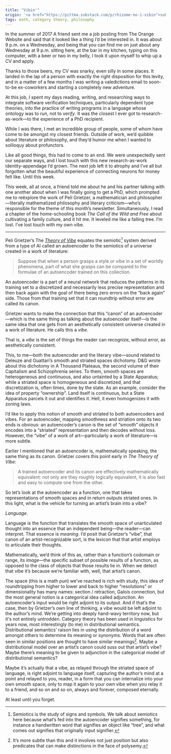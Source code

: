 ```yaml
---
title: "Vibin'"
origin: '<a href="https://pittma.substack.com/p/rhizome-no-i-vibin">substack</a>'
tags: math, category theory, philosophy
---
```


In the summer of 2017 A friend sent me a job posting from The Orange
Website and said that it looked like a thing I’d be interested in. It
was about 9 p.m. on a Wednesday, and being that you can find me on
just about any Wednesday at 9 p.m. sitting here, at the bar in my
kitchen, typing on this computer, with a beer or two in my belly, I
took it upon myself to whip up a CV and apply.

Thanks to those beers, my CV was snarky, even silly in some places. It
landed in the lap of a person with exactly the right disposition for
this levity, and in a matter of a few months I was writing a
valedictions email to soon-to-be ex-coworkers and starting a
completely new adventure.

At this job, I spent my days reading, writing, and researching ways to
integrate software verification techniques, particularly dependent
type theories, into the practice of writing programs in a language
whose ontology was to _run_, not to _verify_. It was the closest I
ever got to research-as-work—to the experience of a PhD recipient.

While I was there, I met an incredible group of people, some of whom
have come to be amongst my closest friends. Outside of work, we’d
quibble about literature or philosophy, and they’d humor me when I
wanted to soliloquy about profunctors.

Like all good things, this had to come to an end. We were unexpectedly
sent our separate ways, and I lost touch with this new
research-as-work identity-appendage I’d grown. The next job left it to
atrophy and I’ve all but forgotten what the beautiful experience of
connecting neurons for money felt like. Until this week.

This week, all at once, a friend told me about he and his partner
talking with one another about when I was finally going to get a PhD,
which prompted me to reëxplore the work of Peli Grietzer, a
mathematician and philosopher—literally mathematized philosophy and
literary criticism—who’s responsible for the theme of this month’s
newsletter. Simultaneously, I read a chapter of the home-schooling
book _The Call of the Wild and Free_ about cultivating a family
culture, and it hit me. It leveled me like a falling tree. I’m
lost. I’ve lost touch with my own vibe.

---

Peli Grietzer’s The [_Theory of
Vibe_](https://www.glass-bead.org/article/a-theory-of-vibe/) equates
the semiotic[^semiotic] system derived from a type of AI called an autoencoder to
the semiotics of a universe created in a work of literature:

[^semiotic]: Semiotics is the study of signs and symbols. We talk
    about semiotics here because what’s fed into the autoencoder
    signifies something, for instance a handwritten word that
    signifies an object like “tree”, and what comes out signifies that
    originally input signifier.

> Suppose that when a person grasps a style or vibe in a set of worldly
> phenomena, part of what she grasps can be compared to the formulae of
> an autoencoder trained on this collection.

An autoencoder is a part of a neural network that reduces the patterns
in its training set to a discretized and necessarily less precise
representation and then back again with the goal of there being zero
errors on the “back again” side. Those from that training set that it
can roundtrip without error are called its canon.

Grietzer wants to make the connection that this “canon” of an
autoencoder—which is the same thing as talking about the autoencoder
itself—is the same idea that one gets from an aesthetically consistent
universe created in a work of literature. He calls this a _vibe_.

That is, a _vibe_ is the set of things the reader can recognize,
without error, as aesthetically consistent.

This, to me—both the autoencoder and the literary vibe—sound related
to Deleuze and Guattari’s smooth and striated spaces dichotomy. D&G
wrote about this dichotomy in A Thousand Plateaus, the second volume
of their Capitalism and Schizophrenia series. To them, smooth spaces
are heterogeneous and continuous, and also untainted by a State
Apparatus; while a striated space is homogeneous and discretized, and
that discretization is, often times, done by the state. As an example,
consider the idea of property “ownership”. Land itself is continuous,
but a State Apparatus parcels it out and identifies it. Hell, it even
homogenizes it with zoning laws.

I’d like to apply this notion of smooth and striated to both
autoencoders and vibes. For an autoencoder, mapping smoothness and
striation onto its two ends is obvious: an autoencoder’s canon is the
set of “smooth” objects it encodes into a “striated” representation
and then decodes without loss. However, the “vibe” of a work of
art—particularly a work of literature—is more subtle.

Earlier I mentioned that an autoencoder is, mathematically speaking,
the same thing as its canon. Grietzer covers this point early in _The
Theory of Vibe_:

> A trained autoencoder and its canon are effectively mathematically
> equivalent: not only are they roughly logically equivalent, it is also
> fast and easy to compute one from the other.

So let’s look at the autoencoder as a function, one that takes
representations of smooth spaces and in return outputs striated
ones. In this light, what is the vehicle for turning an artist’s brain
into a vibe?

_Language_.

Language is the function that translates the smooth space of
unarticulated thought into an essence that an independent being—the
reader—can interpret. That essence is _meaning_. I’d posit that
Grietzer’s “vibe”, that canon of an artist-recognizable sort, is the
lexicon that that artist employs to articulate their thoughts.

Mathematically, we’d think of this as, rather than a function’s
codomain or range, its _image_—the specific subset of possible results
of a function, as opposed to the class of objects that those results
lie in. When we detect that vibe it’s because we’re familiar with,
well, that artist’s canon.

The space (this is a math pun) we’ve reached is rich with study, this
idea of roundtripping from higher to lower and back to higher
“resolutions” or dimensionality has many names: section / retraction,
Galois connection, but the most general notion is a categorical idea
called adjunction. An autoencoder’s input would be right adjoint to
its output. And if that’s the case, then by Grietzer’s own line of
thinking, a vibe would be left adjoint to the author’s mind. We’re
getting into deeply hand-wavy territory now, but it's not entirely
untrodden. Category theory has been used in linguistics for years now,
most interestingly (to me) in distributional semantics. Distributional
semantics’ raison lies in using the distribution of a word amongst
others to determine its meaning or synonyms. Words that are often seen
in similar positions are thought to have similar meanings[^meaning]. Maybe a
distributional model over an artist’s canon could suss out that
artist’s vibe? Maybe there’s meaning to be given to adjunction in the
categorical model of distributional semantics?

[^meaning]: It’s more subtle than this and it involves not just
    position but also predicates that can make distinctions in the
    face of polysemy.

Maybe it’s actually that a vibe, as relayed through the striated space
of language, is right adjoint to language itself, capturing the
author’s mind at a point and relayed to you, reader, in a form that
you can internalize into your own smooth space, only to map it again
to your own vibe when you relay it to a friend, and so on and so on,
always and forever, composed eternally.

At least until you forget.
